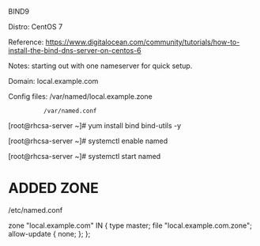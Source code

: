 BIND9 

Distro: CentOS 7

Reference: https://www.digitalocean.com/community/tutorials/how-to-install-the-bind-dns-server-on-centos-6

Notes: starting out with one nameserver for quick setup.

Domain: local.example.com

Config files: /var/named/local.example.zone
              
              /var/named.conf

[root@rhcsa-server ~]# yum install bind bind-utils -y

[root@rhcsa-server ~]# systemctl enable named

[root@rhcsa-server ~]# systemctl start named

ADDED ZONE
==========

/etc/named.conf

zone "local.example.com" IN {
        type master;
        file "local.example.com.zone";
        allow-update { none; };
};


